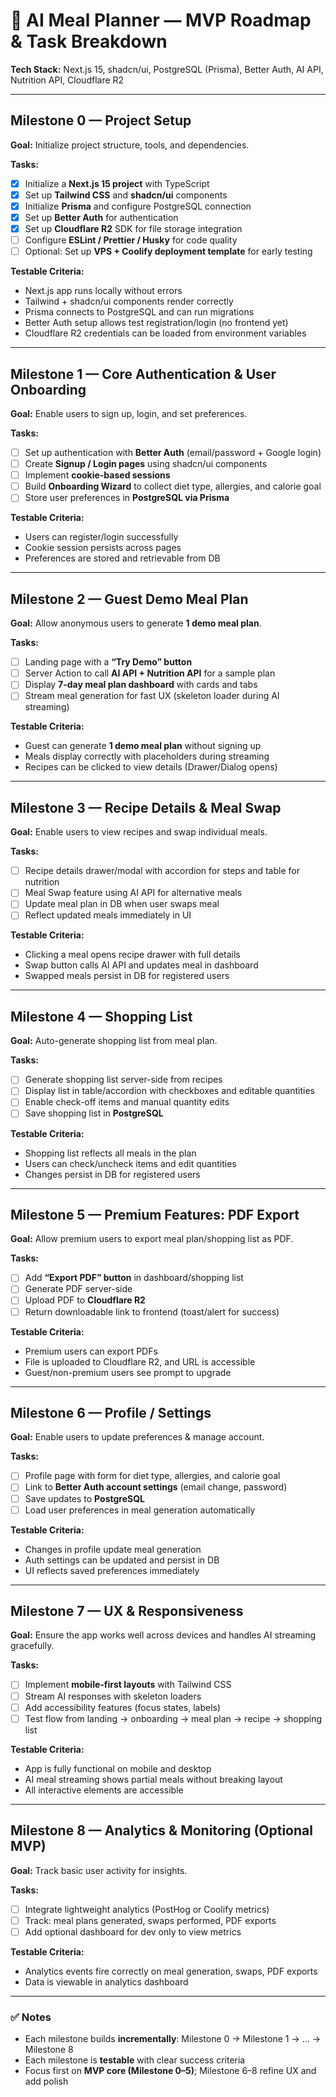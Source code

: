 # 🚀 AI Meal Planner — MVP Roadmap & Task Breakdown

**Tech Stack:** Next.js 15, shadcn/ui, PostgreSQL (Prisma), Better Auth, AI API, Nutrition API, Cloudflare R2

---

## Milestone 0 — Project Setup

**Goal:** Initialize project structure, tools, and dependencies.

**Tasks:**

- [x] Initialize a **Next.js 15 project** with TypeScript
- [x] Set up **Tailwind CSS** and **shadcn/ui** components
- [x] Initialize **Prisma** and configure PostgreSQL connection
- [x] Set up **Better Auth** for authentication
- [x] Set up **Cloudflare R2** SDK for file storage integration
- [ ] Configure **ESLint / Prettier / Husky** for code quality
- [ ] Optional: Set up **VPS + Coolify deployment template** for early testing

**Testable Criteria:**

- Next.js app runs locally without errors
- Tailwind + shadcn/ui components render correctly
- Prisma connects to PostgreSQL and can run migrations
- Better Auth setup allows test registration/login (no frontend yet)
- Cloudflare R2 credentials can be loaded from environment variables

---

## Milestone 1 — Core Authentication & User Onboarding

**Goal:** Enable users to sign up, login, and set preferences.

**Tasks:**

- [ ] Set up authentication with **Better Auth** (email/password + Google login)
- [ ] Create **Signup / Login pages** using shadcn/ui components
- [ ] Implement **cookie-based sessions**
- [ ] Build **Onboarding Wizard** to collect diet type, allergies, and calorie goal
- [ ] Store user preferences in **PostgreSQL via Prisma**

**Testable Criteria:**

- Users can register/login successfully
- Cookie session persists across pages
- Preferences are stored and retrievable from DB

---

## Milestone 2 — Guest Demo Meal Plan

**Goal:** Allow anonymous users to generate **1 demo meal plan**.

**Tasks:**

- [ ] Landing page with a **“Try Demo” button**
- [ ] Server Action to call **AI API + Nutrition API** for a sample plan
- [ ] Display **7-day meal plan dashboard** with cards and tabs
- [ ] Stream meal generation for fast UX (skeleton loader during AI streaming)

**Testable Criteria:**

- Guest can generate **1 demo meal plan** without signing up
- Meals display correctly with placeholders during streaming
- Recipes can be clicked to view details (Drawer/Dialog opens)

---

## Milestone 3 — Recipe Details & Meal Swap

**Goal:** Enable users to view recipes and swap individual meals.

**Tasks:**

- [ ] Recipe details drawer/modal with accordion for steps and table for nutrition
- [ ] Meal Swap feature using AI API for alternative meals
- [ ] Update meal plan in DB when user swaps meal
- [ ] Reflect updated meals immediately in UI

**Testable Criteria:**

- Clicking a meal opens recipe drawer with full details
- Swap button calls AI API and updates meal in dashboard
- Swapped meals persist in DB for registered users

---

## Milestone 4 — Shopping List

**Goal:** Auto-generate shopping list from meal plan.

**Tasks:**

- [ ] Generate shopping list server-side from recipes
- [ ] Display list in table/accordion with checkboxes and editable quantities
- [ ] Enable check-off items and manual quantity edits
- [ ] Save shopping list in **PostgreSQL**

**Testable Criteria:**

- Shopping list reflects all meals in the plan
- Users can check/uncheck items and edit quantities
- Changes persist in DB for registered users

---

## Milestone 5 — Premium Features: PDF Export

**Goal:** Allow premium users to export meal plan/shopping list as PDF.

**Tasks:**

- [ ] Add **“Export PDF” button** in dashboard/shopping list
- [ ] Generate PDF server-side
- [ ] Upload PDF to **Cloudflare R2**
- [ ] Return downloadable link to frontend (toast/alert for success)

**Testable Criteria:**

- Premium users can export PDFs
- File is uploaded to Cloudflare R2, and URL is accessible
- Guest/non-premium users see prompt to upgrade

---

## Milestone 6 — Profile / Settings

**Goal:** Enable users to update preferences & manage account.

**Tasks:**

- [ ] Profile page with form for diet type, allergies, and calorie goal
- [ ] Link to **Better Auth account settings** (email change, password)
- [ ] Save updates to **PostgreSQL**
- [ ] Load user preferences in meal generation automatically

**Testable Criteria:**

- Changes in profile update meal generation
- Auth settings can be updated and persist in DB
- UI reflects saved preferences immediately

---

## Milestone 7 — UX & Responsiveness

**Goal:** Ensure the app works well across devices and handles AI streaming gracefully.

**Tasks:**

- [ ] Implement **mobile-first layouts** with Tailwind CSS
- [ ] Stream AI responses with skeleton loaders
- [ ] Add accessibility features (focus states, labels)
- [ ] Test flow from landing → onboarding → meal plan → recipe → shopping list

**Testable Criteria:**

- App is fully functional on mobile and desktop
- AI meal streaming shows partial meals without breaking layout
- All interactive elements are accessible

---

## Milestone 8 — Analytics & Monitoring (Optional MVP)

**Goal:** Track basic user activity for insights.

**Tasks:**

- [ ] Integrate lightweight analytics (PostHog or Coolify metrics)
- [ ] Track: meal plans generated, swaps performed, PDF exports
- [ ] Add optional dashboard for dev only to view metrics

**Testable Criteria:**

- Analytics events fire correctly on meal generation, swaps, PDF exports
- Data is viewable in analytics dashboard

---

### ✅ Notes

- Each milestone builds **incrementally**: Milestone 0 → Milestone 1 → … → Milestone 8
- Each milestone is **testable** with clear success criteria
- Focus first on **MVP core (Milestone 0–5)**; Milestone 6–8 refine UX and add polish
